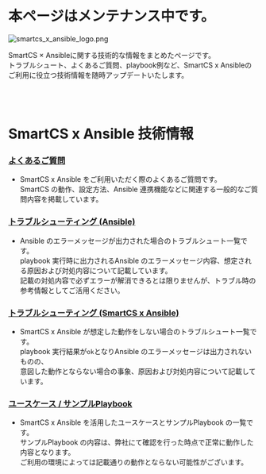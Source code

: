 # 本ページはメンテナンス中です。


![smartcs_x_ansible_logo.png](https://github.com/ssol-smartcs/ansible-handson/blob/master/smartcs_x_ansible_logo.png)

SmartCS × Ansibleに関する技術的な情報をまとめたページです。  
トラブルシュート、よくあるご質問、playbook例など、SmartCS x Ansibleのご利用に役立つ技術情報を随時アップデートいたします。  

<br>
<br>

# SmartCS x Ansible 技術情報

### [よくあるご質問](./faq.md)

- SmartCS x Ansible をご利用いただく際のよくあるご質問です。  
SmartCS の動作、設定方法、Ansible 連携機能などに関連する一般的なご質問内容を掲載しています。  

### [トラブルシューティング (Ansible)](./troubleshooting.md)

- Ansible のエラーメッセージが出力された場合のトラブルシュート一覧です。  
playbook 実行時に出力されるAnsible のエラーメッセージ内容、想定される原因および対処内容について記載しています。  
記載の対処内容で必ずエラーが解消できるとは限りませんが、トラブル時の参考情報としてご活用ください。  

### [トラブルシューティング (SmartCS x Ansible)](./smartcsmoduletips.md)

- SmartCS x Ansible が想定した動作をしない場合のトラブルシュート一覧です。  
playbook 実行結果が`ok`となりAnsible のエラーメッセージは出力されないものの、  
意図した動作とならない場合の事象、原因および対処内容について記載しています。  

### [ユースケース / サンプルPlaybook](./usecase.md)

- SmartCS x Ansible を活用したユースケースとサンプルPlaybook の一覧です。  
サンプルPlaybook の内容は、弊社にて確認を行った時点で正常に動作した内容となります。  
ご利用の環境によっては記載通りの動作とならない可能性がございます。  
